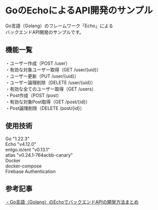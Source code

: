 # GoのEchoによるAPI開発のサンプル  
Go言語（Golang）のフレームワーク「Echo」による  
バックエンドAPI開発のサンプルです。  
  
## 機能一覧  
・ユーザー作成（POST /user）  
・有効な対象ユーザー取得（GET /user/{uid}）  
・ユーザー更新（PUT /user/{uid}）  
・ユーザー論理削除（DELETE /user/{uid}）  
・有効な全てのユーザー取得（GET /users）  
・Post作成（POST /post）  
・有効な対象Post取得（GET /post/{id}）  
・Post論理削除（DELETE /post/{id}）  
  
## 使用技術  
Go "1.22.3"  
Echo "v4.12.0"  
entgo.io/ent "v0.13.1"  
atlas "v0.24.1-764acbb-canary"  
Docker  
docker-compose  
Firebase Authentication  
  
## 参考記事  
[・Go言語（Golang）のEchoでバックエンドAPIの開発方法まとめ](https://golang.tomoyuki65.com/how-to-develop-an-api-with-echo-in-go)  
  